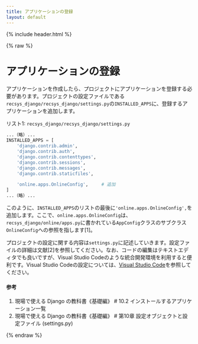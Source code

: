 ```yaml
---
title: アプリケーションの登録
layout: default
---
```


{% include header.html %}

{% raw %}

# アプリケーションの登録

アプリケーションを作成したら、プロジェクトにアプリケーションを登録する必要があります。プロジェクトの設定ファイルである`recsys_django/recsys_django/settings.py`の`INSTALLED_APPS`に、登録するアプリケーションを追加します。

リスト1: `recsys_django/recsys_django/settings.py`
```py
...（略）...
INSTALLED_APPS = [
    'django.contrib.admin',
    'django.contrib.auth',
    'django.contrib.contenttypes',
    'django.contrib.sessions',
    'django.contrib.messages',
    'django.contrib.staticfiles',
    
    'online.apps.OnlineConfig',     # 追加
]
...（略）...
```

このように、`INSTALLED_APPS`のリストの最後に`'online.apps.OnlineConfig',`を追加します。ここで、`online.apps.OnlineConfig`は、`recsys_django/online/apps.py`に書かれている`AppConfig`クラスのサブクラス`OnlineConfig`への参照を指します[1]。

プロジェクトの設定に関する内容は`settings.py`に記述していきます。設定ファイルの詳細は文献[2]を参照してください。なお、コードの編集はテキストエディタでも良いですが、Visual Studio Codeのような統合開発環境を利用すると便利です。Visual Studio Codeの設定については、[Visual Studio Code](vscode.md)を参照してください。

#### 参考
1. 現場で使える Django の教科書《基礎編》 # 10.2 インストールするアプリケーション一覧
1. 現場で使える Django の教科書《基礎編》 # 第10章 設定オブジェクトと設定ファイル (settings.py)

{% endraw %}
